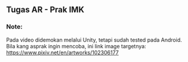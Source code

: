 ## Tugas AR - Prak IMK
### Note: 
Pada video didemokan melalui Unity, tetapi sudah tested pada Android. <br>
Bila kang asprak ingin mencoba, ini link image targetnya: https://www.pixiv.net/en/artworks/102306177

